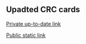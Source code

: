 ## Upadted CRC cards

[Private up-to-date link](https://www.notion.so/CRC-Class-responsibility-collaboration-Cards-1b7390ae0ee04b1b9730d0118020f48b)

[Public static link](https://reliable-brownie-dd2.notion.site/CRC-Class-responsibility-collaboration-Cards-1b7390ae0ee04b1b9730d0118020f48b?pvs=4)